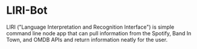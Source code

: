 # LIRI-Bot
LIRI ("Language Interpretation and Recognition Interface") is simple command line node app that can pull information from the Spotify, Band In Town, and OMDB APIs and return information neatly for the user.
